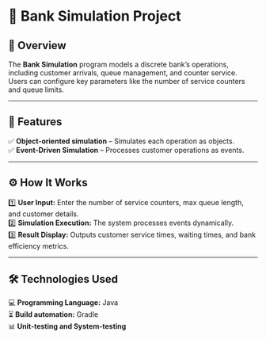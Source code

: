# 🏦 Bank Simulation Project  

## 📌 Overview  
The **Bank Simulation** program models a discrete bank’s operations, including customer arrivals, queue management, and counter service. Users can configure key parameters like the number of service counters and queue limits.

---

## 🚀 Features  
✅ **Object-oriented simulation** – Simulates each operation as objects.  
✅ **Event-Driven Simulation** – Processes customer operations as events.  

---

## ⚙️ How It Works  
1️⃣ **User Input:** Enter the number of service counters, max queue length, and customer details.  
2️⃣ **Simulation Execution:** The system processes events dynamically.  
3️⃣ **Result Display:** Outputs customer service times, waiting times, and bank efficiency metrics.  

---

## 🛠️ Technologies Used  
💻 **Programming Language:** Java  
⏳ **Build automation:** Gradle  
📊 **Unit-testing and System-testing**   
